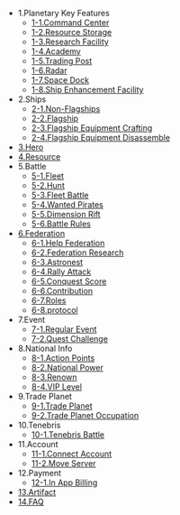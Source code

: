 * 1.Planetary Key Features
  - [1-1.Command Center](eng/101commandcenter.md)
  - [1-2.Resource Storage](eng/102resourcestorage.md)
  - [1-3.Research Facility](eng/103research.md)
  - [1-4.Academy](eng/104academy.md)
  - [1-5.Trading Post](eng/105tradingpost.md)
  - [1-6.Radar](eng/106radar.md)
  - [1-7.Space Dock](eng/107spacedock.md)
  - [1-8.Ship Enhancement Facility](eng/108fleetenhance.md)
* 2.Ships
  - [2-1.Non-Flagships](eng/201normalship.md)
  - [2-2.Flagship](eng/202flagship.md)
  - [2-3.Flagship Equipment Crafting](eng/203flagshipequip.md)
  - [2-4.Flagship Equipment Disassemble](eng/204disassemble.md)
* [3.Hero](eng/300hero.md)
* [4.Resource](eng/400resource.md)
* 5.Battle
  - [5-1.Fleet](eng/501fleetset.md)
  - [5-2.Hunt](eng/502hunt.md)
  - [5-3.Fleet Battle](eng/503fleetbattle.md)
  - [5-4.Wanted Pirates](eng/504wanted.md)
  - [5-5.Dimension Rift](eng/505rift.md)
  - [5-6.Battle Rules](eng/506combatrule.md)
* [6.Federation](eng/600fedmain.md)
  - [6-1.Help Federation](eng/601fedhelp.md)
  - [6-2.Federation Research](eng/602fedresearch.md)
  - [6-3.Astronest](eng/604fedastronest.md)
  - [6-4.Rally Attack](eng/605fedrallyattack.md)
  - [6-5.Conquest Score](eng/606fedconquestscore.md)
  - [6-6.Contribution](eng/607fedcontribution.md)
  - [6-7.Roles](eng/608fedpermission.md)
  - [6-8.protocol](eng/609fedprotocol.md)
* 7.Event
  - [7-1.Regular Event](eng/701regularevent.md)
  - [7-2.Quest Challenge](eng/703event.md)
* 8.National Info
  - [8-1.Action Points](eng/801actionpoint.md)
  - [8-2.National Power](eng/802nationalpower.md)
  - [8-3.Renown](eng/803fame.md)
  - [8-4.VIP Level](eng/804viplevel.md)
* 9.Trade Planet
  - [9-1.Trade Planet](eng/1200tradeplanet.md)
  - [9-2.Trade Planet Occupation](eng/1201conquest.md)
* 10.Tenebris
  - [10-1.Tenebris Battle](eng/1300tenebris.md)
* 11.Account
  - [11-1.Connect Account](eng/901connectaccount.md)
  - [11-2.Move Server](eng/902moveserver.md)
* 12.Payment
  - [12-1.In App Billing](eng/1001inappbilling.md)
* [13.Artifact](eng/1400artifact.md)
* [14.FAQ](eng/1100faq.md)


